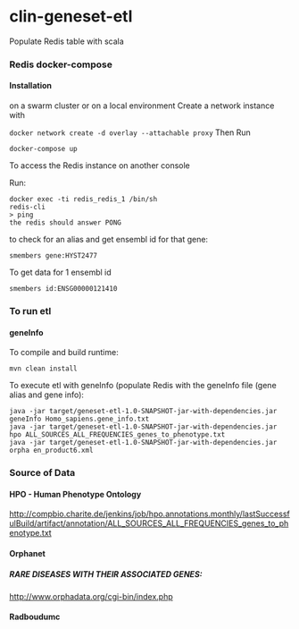 # clin-geneset-etl

Populate Redis table with scala

### Redis docker-compose

#### Installation
on a swarm cluster or on a local environment
Create a network instance with 

```docker network create -d overlay --attachable proxy```
Then Run 

```docker-compose up```

To access the Redis instance
on another console

Run:
```
docker exec -ti redis_redis_1 /bin/sh
redis-cli
> ping
the redis should answer PONG
```


to check for an alias and get ensembl id for that gene:
```
smembers gene:HYST2477
```
To get data for 1 ensembl id
``` 
smembers id:ENSG00000121410
```


### To run etl 
#### geneInfo
To compile and build runtime:
```
mvn clean install
```
To execute etl with geneInfo (populate Redis with the geneInfo file (gene alias and gene info):
```
java -jar target/geneset-etl-1.0-SNAPSHOT-jar-with-dependencies.jar geneInfo Homo_sapiens.gene_info.txt
java -jar target/geneset-etl-1.0-SNAPSHOT-jar-with-dependencies.jar hpo ALL_SOURCES_ALL_FREQUENCIES_genes_to_phenotype.txt
java -jar target/geneset-etl-1.0-SNAPSHOT-jar-with-dependencies.jar orpha en_product6.xml

```

###  Source of Data

#### HPO - Human Phenotype Ontology

http://compbio.charite.de/jenkins/job/hpo.annotations.monthly/lastSuccessfulBuild/artifact/annotation/ALL_SOURCES_ALL_FREQUENCIES_genes_to_phenotype.txt

#### Orphanet
##### RARE DISEASES WITH THEIR ASSOCIATED GENES:

http://www.orphadata.org/cgi-bin/index.php

#### Radboudumc


